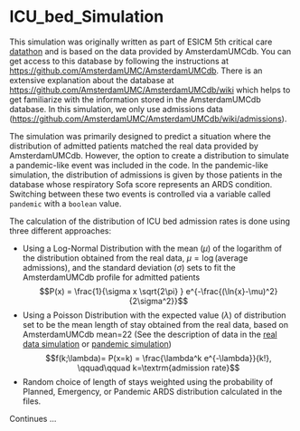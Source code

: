 # ICU_bed_Simulation

This simulation was originally written as part of ESICM 5th critical care [datathon](https://www.esicm.org/events/datathon-2023/programme/) and is based on the data provided by AmsterdamUMCdb. You can get access to this database by following the instructions at https://github.com/AmsterdamUMC/AmsterdamUMCdb. 
There is an extensive explanation about the database at https://github.com/AmsterdamUMC/AmsterdamUMCdb/wiki which helps to get familiarize with the information stored in the AmsterdamUMCdb database.
In this simulation, we only use admissions data (https://github.com/AmsterdamUMC/AmsterdamUMCdb/wiki/admissions). 

The simulation was primarily designed to predict a situation where the distribution of admitted patients matched the real data provided by AmsterdamUMCdb. However, the option to create a distribution to simulate a pandemic-like event was included in the code. In the pandemic-like simulation, the distribution of admissions is given by those patients in the database whose respiratory Sofa score represents an ARDS condition. Switching between these two events is controlled via a variable called `pandemic` with a `boolean` value. 

The calculation of the distribution of ICU bed admission rates is done using three different approaches: 

- Using a Log-Normal Distribution with the mean ($\mu$) of the logarithm of the distribution obtained from the real data, $\mu=\log(\textrm{average admissions})$, and the standard deviation ($\sigma$) sets to fit the AmsterdamUMCdb profile for admitted patients
  $$P(x) = \frac{1}{\sigma x \sqrt{2\pi} } e^{-\frac{(\ln{x}-\mu)^2}{2\sigma^2}}$$ 
- Using a Poisson Distribution with the expected value ($\lambda$) of distribution set to be the mean length of stay obtained from the real data, based on AmsterdamUMCdb mean=22 (See the description of data in the [real data simulation](/arash-ranjbar/ICU_bed_Simulation/blob/main/Simulation_1000times.ipynb) or [pandemic simulation](/arash-ranjbar/ICU_bed_Simulation/blob/main/Simulation_ARDS_(Pandemic).ipynb))
  $$f(k;\lambda)= P(x=k) = \frac{\lambda^k e^{-\lambda}}{k!}, \qquad\qquad k=\textrm{admission rate}$$ 
- Random choice of length of stays weighted using the probability of Planned, Emergency, or Pandemic ARDS distribution calculated in the files.

Continues ... 
